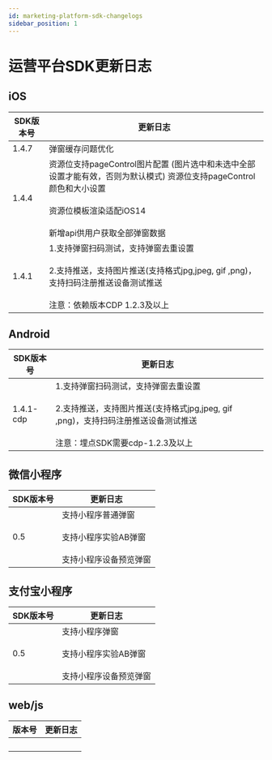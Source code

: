```yaml
---
id: marketing-platform-sdk-changelogs
sidebar_position: 1
---
```


# 运营平台SDK更新日志

## iOS

| SDK版本号 | 更新日志 |
| --- | --- |
| 1.4.7 | 弹窗缓存问题优化 |
| 1.4.4 | 资源位支持pageControl图片配置 (图片选中和未选中全部设置才能有效，否则为默认模式) 资源位支持pageControl颜色和大小设置<br><br>资源位模板渲染适配iOS14<br><br>新增api供用户获取全部弹窗数据 |
| 1.4.1 | 1.支持弹窗扫码测试，支持弹窗去重设置<br><br>2.支持推送，支持图片推送(支持格式jpg,jpeg, gif ,png)，支持扫码注册推送设备测试推送<br><br>注意：依赖版本CDP 1.2.3及以上 |

## Android

| SDK版本号 | 更新日志 |
| --- | --- |
| 1.4.1-cdp | 1.支持弹窗扫码测试，支持弹窗去重设置<br><br>2.支持推送，支持图片推送(支持格式jpg,jpeg, gif ,png)，支持扫码注册推送设备测试推送<br><br>注意：埋点SDK需要cdp-1.2.3及以上 |

## 微信小程序

| SDK版本号 | 更新日志 |
| --- | --- |
| 0.5 | 支持小程序普通弹窗<br><br>支持小程序实验AB弹窗<br><br>支持小程序设备预览弹窗 |

## 支付宝小程序

| SDK版本号 | 更新日志 |
| --- | --- |
| 0.5 | 支持小程序弹窗<br><br>支持小程序实验AB弹窗<br><br>支持小程序设备预览弹窗 |

## web/js

| 版本号 | 更新日志 |
| --- | --- |
| ​   | ​   |

​
